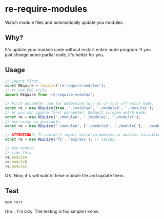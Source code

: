
# re-require-modules
Watch module files and automatically update you modules.

## Why?
It's update your module code without restart entire node program. If you just change some partial code, it's better for you.

## Usage
```js
// Import first.
const REquire = require('re-require-modules');
// or use ES6 style
import REquire from 're-require-modules';

// First parameter use for determine turn on or true off watch mode.
const re = new REquire(true, './moduleA', './moduleB', './moduleC');
// or you can ignore first parameter. Default is open watch mode.
const re = new REquire('./moduleA', './moduleB', './moduleC');
// use array is available.
const re = new REquire('./moduleA', ['./moduleB', './moduleC'], './moduleD');

// ATTENTION!! It couldn't import build-in modules or modules installed from other place (npm).
const re = new REquire('fs', 'express'); // Failed.

// Use module.
// like this
re.moduleA
re.moduleB
re.moduleC
```

OK. Now, it's will watch these module file and update them.

## Test
```sh
npm test
```
Um... I'm lazy. The testing is too simple I know.
